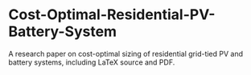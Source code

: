 # Cost-Optimal-Residential-PV-Battery-System
A research paper on cost-optimal sizing of residential grid-tied PV and battery systems, including LaTeX source and PDF.
